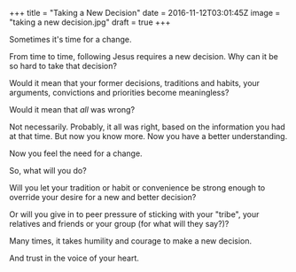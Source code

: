 +++
title = "Taking a New Decision"
date = 2016-11-12T03:01:45Z
image = "taking a new decision.jpg"
draft = true
+++

Sometimes it's time for a change.

From time to time, following Jesus requires a new decision.
Why can it be so hard to take that decision?

Would it mean that your former decisions, traditions and habits, your arguments, 
convictions and priorities become meaningless? 

Would it mean that *all* was wrong?

Not necessarily. Probably, it all was right, based on the 
information you had at that time. But now you know more. Now you have a
better understanding. 

Now you feel the need for a change.

So, what will you do?

Will you let your tradition or habit or convenience be strong enough to override your desire 
for a new and better decision? 

Or will you give in to peer pressure of sticking with
your "tribe", your relatives and friends or your group (for what will they say?)?

Many times, it takes humility and courage to make a new decision.

And trust in the voice of your heart. 
